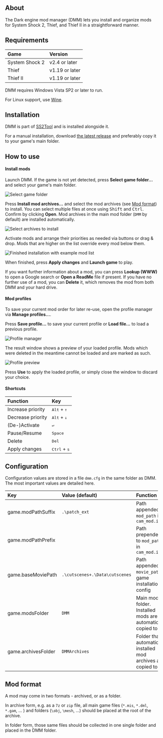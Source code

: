 ## About

The Dark engine mod manager (DMM) lets you install and organize mods for System Shock 2, Thief, and Thief II in a straightforward manner.

## Requirements

| Game           | Version        |
|:---------------|:---------------|
| System Shock 2 | v2.4 or later  |
| Thief          | v1.19 or later |
| Thief II       | v1.19 or later |

DMM requires Windows Vista SP2 or later to run.

For Linux support, use [Wine](https://www.winehq.org/).

## Installation

DMM is part of [SS2Tool](https://www.systemshock.org/index.php?topic=4141.0) and is installed alongside it.

For a manual installation, download [the latest release](https://github.com/pshjt/dmm/releases/latest/download/dmm.exe) and preferably copy it to your game's main folder.

## How to use

#### Install mods
Launch DMM. If the game is not yet detected, press **Select game folder...** and select your game's main folder.

![Select game folder](assets/images/dmm_1.webp "Select game folder")

Press **Install mod archives...** and select the mod archives (see [Mod format](#mod-format)) to install. You can select multiple files at once using <kbd>Shift</kbd> and <kbd>Ctrl</kbd>. Confirm by clicking **Open**. Mod archives in the main mod folder (`DMM` by default) are installed automatically.

![Select archives to install](assets/images/dmm_archive.webp "Select archives to install")

Activate mods and arrange their priorities as needed via buttons or drag & drop. Mods that are higher on the list override every mod below them.

![Finished installation with example mod list](assets/images/dmm_2.webp "Finished installation with example mod list")

When finished, press **Apply changes** and **Launch game** to play.

If you want further information about a mod, you can press **Lookup (WWW)** to open a Google search or **Open a ReadMe** file if present. If you have no further use of a mod, you can **Delete** it, which removes the mod from both DMM and your hard drive. 

#### Mod profiles
To save your current mod order for later re-use, open the profile manager via **Manage profiles...**.

Press **Save profile...** to save your current profile or **Load file...** to load a previous profile.

![Profile manager](assets/images/dmm_profile1.webp "Profile manager")

The result window shows a preview of your loaded profile. Mods which were deleted in the meantime cannot be loaded and are marked as such.

![Profile preview](assets/images/dmm_profile2.webp "Profile preview")

Press **Use** to apply the loaded profile, or simply close the window to discard your choice.

#### Shortcuts

| Function          | Key                                |
|:------------------|:-----------------------------------|
| Increase priority | <kbd>Alt</kbd> + <kbd>&uarr;</kbd> |
| Decrease priority | <kbd>Alt</kbd> + <kbd>&darr;</kbd> |
| (De-)Activate     | <kbd>&crarr;</kbd>                 |
| Pause/Resume      | <kbd>Space</kbd>                   |
| Delete            | <kbd>Del</kbd>                     |
| Apply changes     | <kbd>Ctrl</kbd> + <kbd>s</kbd>      |

## Configuration

Configuration values are stored in a file `dmm.cfg` in the same folder as DMM. The most important values are detailed here.

| Key                 | Value (default)                | Function                                                       |
|:--------------------|:-------------------------------|:---------------------------------------------------------------|
| game.modPathSuffix  | `.\patch_ext`                  | Path appended to `mod_path` in `cam_mod.ini`                   |
| game.modPathPrefix  |                                | Path prepended to `mod_path` in `cam_mod.ini`                  |
| game.baseMoviePath  | `.\cutscenes+.\Data\cutscenes` | Path appended to `movie_path` in game installation config      |
| game.modsFolder     | `DMM`                          | Main mod folder. Installed mods are automatically copied to it |
| game.archivesFolder | `DMMArchives`                  | Folder that automatically installed mod archives are copied to |


## Mod format
A mod may come in two formats - archived, or as a folder.

In archive form, e.g. as a `7z` or `zip` file, all main game files (`*.mis`, `*.dml`, `*.gam`, ... ) and folders (`\obj`, `\mesh`, ...) should be placed at the root of the archive.

In folder form, those same files should be collected in one single folder and placed in the DMM folder.